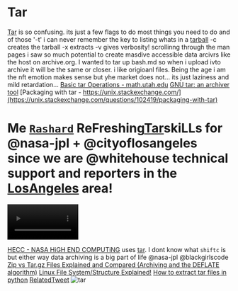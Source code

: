 # Tar 
[Tar](https://www.gnu.org/software/tar/manual/html_node/Standard.html) is so confusing. its just a few flags to do most things you need to do and of those '-t' i can never remember the key to listing whats in a [tarball](https://www.loc.gov/preservation/digital/formats/fdd/fdd000531.shtml) -c creates the tarball -x extracts -v gives verbosity! scrollinng through the man pages i saw so much potential to create masdive accessible data arcivrs like the host on archive.org. I wanted to tar up bash.md so when i upload ivto archive it will be the same or closer. i like origioanl files. Being the age i am the nft emotion makes sense but yhe market does not... its just laziness and mild retardation... [Basic tar Operations - math.utah.edu](https://www.math.utah.edu/docs/info/tar_4.html) [GNU tar: an archiver tool](https://www.math.utah.edu/docs/info/tar_toc.html) [Packaging with tar - https://unix.stackexchange.com/](https://unix.stackexchange.com/questions/102419/packaging-with-tar)

# Me [`Rashard`](https://github.com/ricoThaka/rashardmro/blob/master/README.md) ReFreshing[Tar](https://gist.github.com/hmerritt/d2a072a6b7c9c63bc2ec0b059dacd3bc)skiLLs for @nasa-jpl + @cityoflosangeles since we are @whitehouse technical support and reporters in the [LosAngeles](https://ricothaka.github.io/la) area! 

<video width="auto" height="80vh" controls> 
	<source src="https://ia801507.us.archive.org/35/items/vid-20250306-090621/screen-20250306-092549.mp4" type="video/mp4">	 
</video> 

[HECC - NASA HiGH END COMPUTiNG](https://www.nas.nasa.gov/hecc/support/kb/introduction_24.html#beforeyoubegin) uses [tar](https://www.nas.nasa.gov/hecc/support/kb/using-shift-for-local-transfers-and-tar-operations_512.html). I dont know what `shiftc` is but either way data archiving is a big part of life @nasa-jpl @blackgirlscode [Zip vs Tar.gz Files Explained and Compared (Archiving and the DEFLATE algorithm)](https://youtu.be/nO27DqT9RCQ?si=bl608D-V8aBhU8s5) [Linux File System/Structure Explained!](https://www.youtube.com/watch?v=HbgzrKJvDRw) [How to extract tar files in python](https://www.youtube.com/watch?v=k9T_7B74Kko) [RelatedTweet](https://x.com/thakasartu/status/1898148333707055453)
![tar](https://upload.wikimedia.org/wikipedia/commons/thumb/e/e4/Tar_gz_archive_icon.svg/2048px-Tar_gz_archive_icon.svg.png)